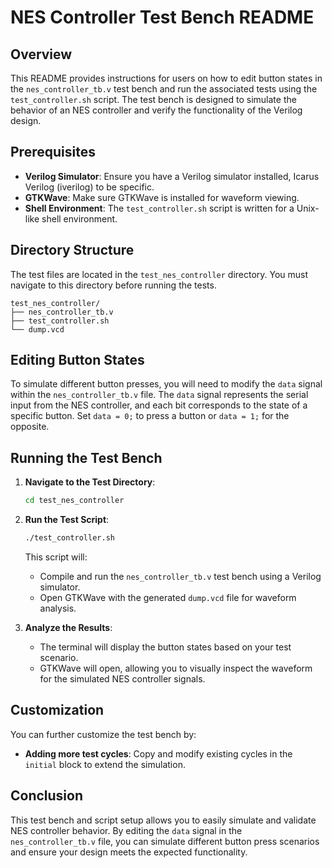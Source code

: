 # NES Controller Test Bench README

## Overview

This README provides instructions for users on how to edit button states in the `nes_controller_tb.v` test bench and run the associated tests using the `test_controller.sh` script. The test bench is designed to simulate the behavior of an NES controller and verify the functionality of the Verilog design.

## Prerequisites

- **Verilog Simulator**: Ensure you have a Verilog simulator installed, Icarus Verilog (iverilog) to be specific.
- **GTKWave**: Make sure GTKWave is installed for waveform viewing.
- **Shell Environment**: The `test_controller.sh` script is written for a Unix-like shell environment.

## Directory Structure

The test files are located in the `test_nes_controller` directory. You must navigate to this directory before running the tests.

```
test_nes_controller/
├── nes_controller_tb.v
├── test_controller.sh
└── dump.vcd
```

## Editing Button States

To simulate different button presses, you will need to modify the `data` signal within the `nes_controller_tb.v` file. The `data` signal represents the serial input from the NES controller, and each bit corresponds to the state of a specific button. Set `data = 0;` to press a button or `data = 1;` for the opposite.

## Running the Test Bench

1. **Navigate to the Test Directory**:
   ```sh
   cd test_nes_controller
   ```

2. **Run the Test Script**:
   ```sh
   ./test_controller.sh
   ```

   This script will:
   - Compile and run the `nes_controller_tb.v` test bench using a Verilog simulator.
   - Open GTKWave with the generated `dump.vcd` file for waveform analysis.

3. **Analyze the Results**:
   - The terminal will display the button states based on your test scenario.
   - GTKWave will open, allowing you to visually inspect the waveform for the simulated NES controller signals.

## Customization

You can further customize the test bench by:
- **Adding more test cycles**: Copy and modify existing cycles in the `initial` block to extend the simulation.

## Conclusion

This test bench and script setup allows you to easily simulate and validate NES controller behavior. By editing the `data` signal in the `nes_controller_tb.v` file, you can simulate different button press scenarios and ensure your design meets the expected functionality.